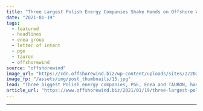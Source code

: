 ```yaml
---
title: "Three Largest Polish Energy Companies Shake Hands on Offshore Wind"
date: "2021-01-19"
tags: 
  - featured
  - headlines
  - enea group
  - letter of intent
  - pge
  - tauron
  - offshorewind
source: "offshorewind"
image_url: "https://cdn.offshorewind.biz/wp-content/uploads/sites/2/2021/01/19101007/TAURON-PGE-Enea-LoI_.jpg"
image_fp: "/assets/img/post_thumbnails/15.jpg"
lead: "Three biggest Polish energy companies, PGE, Enea and TAURON, have signed a letter of"
article_url: "https://www.offshorewind.biz/2021/01/19/three-largest-polish-energy-companies-shake-hands-on-offshore-wind/"
---
```


---
